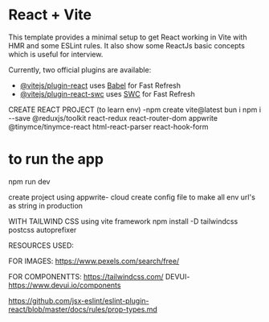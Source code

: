 # React + Vite

This template provides a minimal setup to get React working in Vite with HMR and some ESLint rules.
It also show some ReactJs basic concepts which is useful for interview.

Currently, two official plugins are available:

- [@vitejs/plugin-react](https://github.com/vitejs/vite-plugin-react/blob/main/packages/plugin-react/README.md) uses [Babel](https://babeljs.io/) for Fast Refresh
- [@vitejs/plugin-react-swc](https://github.com/vitejs/vite-plugin-react-swc) uses [SWC](https://swc.rs/) for Fast Refresh

CREATE REACT PROJECT (to learn env)
-npm create vite@latest
bun i
npm i --save @reduxjs/toolkit react-redux react-router-dom appwrite @tinymce/tinymce-react html-react-parser react-hook-form 

# to run the app
npm run dev

create project using appwrite- cloud
create config file to make all env url's as string in production

WITH TAILWIND CSS using vite framework
npm install -D tailwindcss postcss autoprefixer

RESOURCES USED:

FOR IMAGES:
https://www.pexels.com/search/free/

FOR COMPONENTTS:
https://tailwindcss.com/
DEVUI- https://www.devui.io/components

https://github.com/jsx-eslint/eslint-plugin-react/blob/master/docs/rules/prop-types.md

